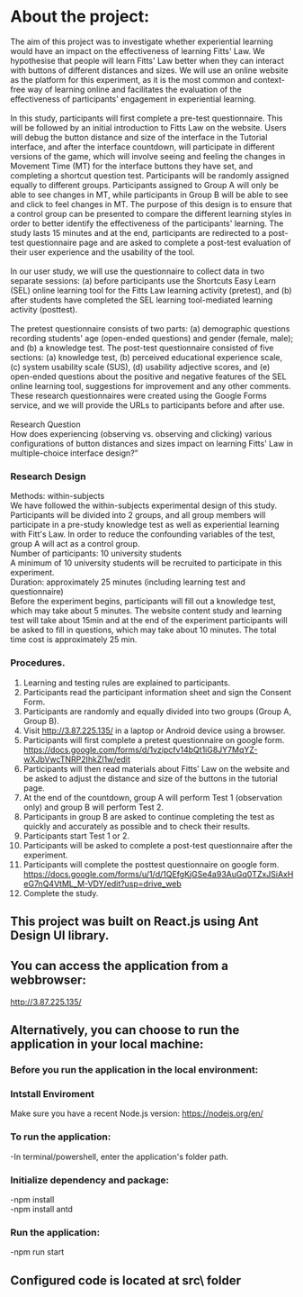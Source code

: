 # About the project:
The aim of this project was to investigate whether experiential learning would have an impact on the effectiveness of learning Fitts' Law. We hypothesise that people will learn Fitts' Law better when they can interact with buttons of different distances and sizes. We will use an online website as the platform for this experiment, as it is the most common and context-free way of learning online and facilitates the evaluation of the effectiveness of participants' engagement in experiential learning.<br><br>
In this study, participants will first complete a pre-test questionnaire. This will be followed by an initial introduction to Fitts Law on the website. Users will debug the button distance and size of the interface in the Tutorial interface, and after the interface countdown, will participate in different versions of the game, which will involve seeing and feeling the changes in Movement Time (MT) for the interface buttons they have set, and completing a shortcut question test. Participants will be randomly assigned equally to different groups. Participants assigned to Group A will only be able to see changes in MT, while participants in Group B will be able to see and click to feel changes in MT. The purpose of this design is to ensure that a control group can be presented to compare the different learning styles in order to better identify the effectiveness of the participants' learning. The study lasts 15 minutes and at the end, participants are redirected to a post-test questionnaire page and are asked to complete a post-test evaluation of their user experience and the usability of the tool.<br><br>
In our user study, we will use the questionnaire to collect data in two separate sessions: (a) before participants use the Shortcuts Easy Learn (SEL) online learning tool for the Fitts Law learning activity (pretest), and (b) after students have completed the SEL learning tool-mediated learning activity (posttest).<br><br>
The pretest questionnaire consists of two parts: (a) demographic questions recording students' age (open-ended questions) and gender (female, male); and (b) a knowledge test. The post-test questionnaire consisted of five sections: (a) knowledge test, (b) perceived educational experience scale, (c) system usability scale (SUS), (d) usability adjective scores, and (e) open-ended questions about the positive and negative features of the SEL online learning tool, suggestions for improvement and any other comments. These research questionnaires were created using the Google Forms service, and we will provide the URLs to participants before and after use. <br><br>
Research Question<br>
How does experiencing (observing vs. observing and clicking) various configurations of button distances and sizes impact on learning Fitts' Law in multiple-choice interface design?”<br>
### Research Design
Methods: within-subjects<br>
We have followed the within-subjects experimental design of this study. Participants will be divided into 2 groups, and all group members will participate in a pre-study knowledge test as well as experiential learning with Fitt's Law. In order to reduce the confounding variables of the test, group A will act as a control group.<br>
Number of participants: 10 university students<br>
A minimum of 10 university students will be recruited to participate in this experiment.<br>
Duration: approximately 25 minutes (including learning test and questionnaire)<br>
Before the experiment begins, participants will fill out a knowledge test, which may take about 5 minutes. The website content study and learning test will take about 15min and at the end of the experiment participants will be asked to fill in questions, which may take about 10 minutes. The total time cost is approximately 25 min.<br>
### Procedures.<br>
1.	Learning and testing rules are explained to participants.<br>
2.	Participants read the participant information sheet and sign the Consent Form.<br>
3.	Participants are randomly and equally divided into two groups (Group A, Group B).<br>
4.	Visit http://3.87.225.135/ in a laptop or Android device using a browser.<br>
5.	Participants will first complete a pretest questionnaire on google form.<br>
https://docs.google.com/forms/d/1vzipcfv14bQt1iG8JY7MqYZ-wXJbVwcTNRP2IhkZl1w/edit
6.	Participants will then read materials about Fitts’ Law on the website and be asked to adjust the distance and size of the buttons in the tutorial page.<br>
7.	At the end of the countdown, group A will perform Test 1 (observation only) and group B will perform Test 2.<br>
8.	Participants in group B are asked to continue completing the test as quickly and accurately as possible and to check their results.<br>
9.	Participants start Test 1 or 2.<br>
10.	Participants will be asked to complete a post-test questionnaire after the experiment.<br>
11.	Participants will complete the posttest questionnaire on google form.<br>
https://docs.google.com/forms/u/1/d/1QEfgKjGSe4a93AuGq0TZxJSiAxHeG7nQ4VtML_M-VDY/edit?usp=drive_web
12.	Complete the study.<br>

## This project was built on React.js using Ant Design UI library.
## You can access the application from a webbrowser:<br>
http://3.87.225.135/
## Alternatively, you can choose to run the application in your local machine:<br>
### Before you run the application in the local environment:<br>
### Intstall Enviroment<br>
Make sure you have a recent Node.js version: https://nodejs.org/en/<br>
### To run the application:<br>
-In terminal/powershell, enter the application's folder path.<br>
### Initialize dependency and package:<br>
-npm install<br>
-npm install antd<br>
### Run the application:<br>
-npm run start<br>
## Configured code is located at src\ folder
